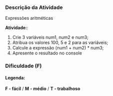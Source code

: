 ### Descrição da Atividade
Expressões aritméticas

**Atividade:**:
1. Crie 3 variáveis num1, num2 e num3;
2. Atribua os valores 100, 5 e 2 para as variáveis;
3. Calcule a expressão (num1 + num2) * num3;
4. Apresente o resultado no console

### Dificuldade (F)

#### **Legenda:**
**F - fácil** / **M - médio** / **T - trabalhoso**